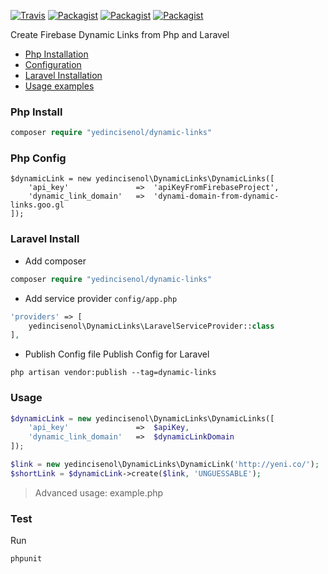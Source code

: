
[![Travis](https://img.shields.io/travis/yedincisenol/dynamic-links.svg?style=for-the-badge)]()
[![Packagist](https://img.shields.io/packagist/dt/yedincisenol/dynamic-links.svg?style=for-the-badge)]()
[![Packagist](https://img.shields.io/packagist/v/yedincisenol/dynamic-links.svg?style=for-the-badge)]()
[![Packagist](https://img.shields.io/packagist/l/yedincisenol/dynamic-links.svg?style=for-the-badge)]()

Create Firebase Dynamic Links from Php and Laravel

* <a href="#php-install">Php Installation</a>
* <a href="#php-config">Configuration</a>
* <a href="#laravel-install"> Laravel Installation</a>
* <a href="#usage">Usage examples</a>

### <a name="php-instal"></a> Php Install

```php
composer require "yedincisenol/dynamic-links"
```

### <a name="php-config"></a> Php Config
```$xslt
$dynamicLink = new yedincisenol\DynamicLinks\DynamicLinks([
    'api_key'               =>  'apiKeyFromFirebaseProject',
    'dynamic_link_domain'   =>  'dynami-domain-from-dynamic-links.goo.gl
]);
```

### <a name="laravel-install"></a> Laravel Install

- Add composer
```php
composer require "yedincisenol/dynamic-links"
```

- Add service provider
`config/app.php`

```php
'providers' => [
    yedincisenol\DynamicLinks\LaravelServiceProvider::class
],
```

- Publish Config file
Publish Config for Laravel
```$xslt
php artisan vendor:publish --tag=dynamic-links
```

### <a name="usage"></a> Usage
```php
$dynamicLink = new yedincisenol\DynamicLinks\DynamicLinks([
    'api_key'               =>  $apiKey,
    'dynamic_link_domain'   =>  $dynamicLinkDomain
]);

$link = new yedincisenol\DynamicLinks\DynamicLink('http://yeni.co/');
$shortLink = $dynamicLink->create($link, 'UNGUESSABLE');
```

> Advanced usage: example.php

### <a name="test"></a> Test
Run
```$xslt
phpunit
```
